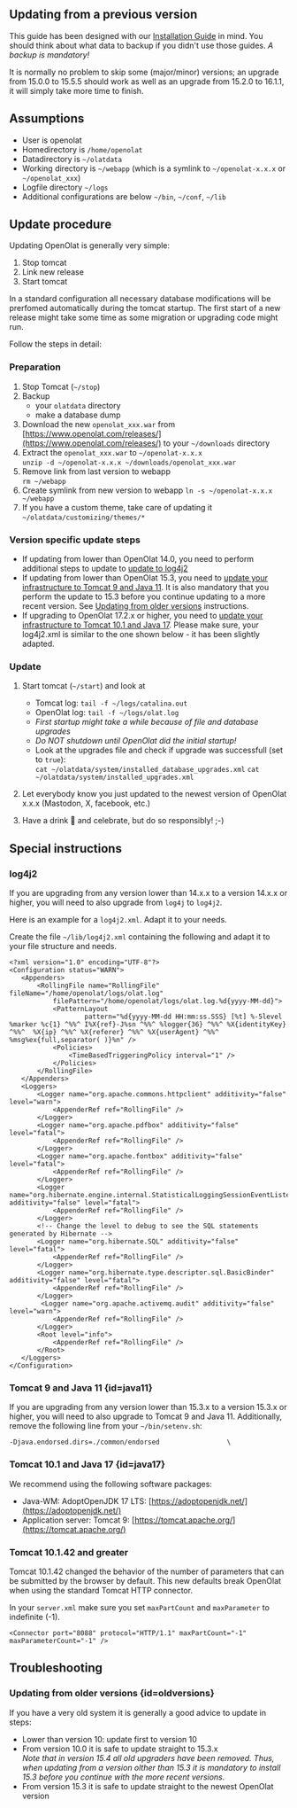 ## Updating from a previous version

This guide has been designed with our [Installation Guide](installGuide.md) in mind. You should think about what data to backup if you didn't use those guides. _A backup is mandatory!_

It is normally no problem to skip some (major/minor) versions; an upgrade from 15.0.0 to 15.5.5 should work as well as an upgrade from 15.2.0 to 16.1.1, it will simply take more time to finish. 

## Assumptions
- User is openolat
- Homedirectory is `/home/openolat`
- Datadirectory is `~/olatdata`
- Working directory is `~/webapp` (which is a symlink to `~/openolat-x.x.x` or `~/openolat_xxx`)
- Logfile directory `~/logs`
- Additional configurations are below `~/bin`, `~/conf`, `~/lib`

## Update procedure

Updating OpenOlat is generally very simple: 

1. Stop tomcat
2. Link new release
3. Start tomcat

In a standard configuration all necessary database modifications will be prerfomed automatically during the tomcat startup. The first start of a new release might take some time as some migration or upgrading code might run. 

Follow the steps in detail: 

### Preparation

1. Stop Tomcat (`~/stop`)
2. Backup
	- your `olatdata` directory
	- make a database dump
3. Download the new `openolat_xxx.war` from [https://www.openolat.com/releases/](https://www.openolat.com/releases/) to your `~/downloads` directory
4. Extract the `openolat_xxx.war` to `~/openolat-x.x.x`  
	`unzip -d ~/openolat-x.x.x ~/downloads/openolat_xxx.war`
5. Remove link from last version to webapp  
	`rm ~/webapp`
6. Create symlink from new version to webapp 
	`ln -s ~/openolat-x.x.x ~/webapp`
7. If you have a custom theme, take care of updating it 
	`~/olatdata/customizing/themes/*`

### Version specific update steps
- If updating from lower than OpenOlat 14.0, you need to perform additional steps to update to [update to log4j2](#log4j2) 
- If updating from lower than OpenOlat 15.3, you need to [update your infrastructure to Tomcat 9 and Java 11](#java11). It is also mandatory that you perform the update to 15.3 before you continue updating to a more recent version. See [Updating from older versions](#oldversions) instructions.
- If upgrading to OpenOlat 17.2.x or higher, you need to [update your infrastructure to Tomcat 10.1 and Java 17](#java17). Please make sure, your log4j2.xml is similar to the one shown below - it has been slightly adapted.

### Update

1. Start tomcat (`~/start`) and look at
	- Tomcat log: `tail -f ~/logs/catalina.out`
	- OpenOlat log: `tail -f ~/logs/olat.log`    
	- _First startup might take a while because of file and database upgrades_ 
	- _Do NOT shutdown until OpenOlat did the initial startup!_
	- Look at the upgrades file and check if upgrade was successfull (set to `true`):    
		`cat ~/olatdata/system/installed_database_upgrades.xml`
		`cat ~/olatdata/system/installed_upgrades.xml`		
2. Let everybody know you just updated to the newest version of OpenOlat x.x.x (Mastodon, X, facebook, etc.)

3. Have a drink 🍺 and celebrate, but do so responsibly! ;-)


## Special instructions

### log4j2
If you are upgrading from any version lower than 14.x.x to a version 14.x.x or higher, you will need to also upgrade from `log4j` to `log4j2`. 

Here is an example for a `log4j2.xml`. Adapt it to your needs.

Create the file `~/lib/log4j2.xml` containing the following and adapt it to your file structure and needs.

	<?xml version="1.0" encoding="UTF-8"?>
	<Configuration status="WARN">
	   <Appenders>
	       <RollingFile name="RollingFile" fileName="/home/openolat/logs/olat.log"
	           filePattern="/home/openolat/logs/olat.log.%d{yyyy-MM-dd}">
	           <PatternLayout
	                   pattern="%d{yyyy-MM-dd HH:mm:ss.SSS} [%t] %-5level %marker %c{1} ^%%^ I%X{ref}-J%sn ^%%^ %logger{36} ^%%^ %X{identityKey} ^%%^  %X{ip} ^%%^ %X{referer} ^%%^ %X{userAgent} ^%%^ %msg%ex{full,separator( )}%n" />
	           <Policies>
	               <TimeBasedTriggeringPolicy interval="1" />
	           </Policies>
	       </RollingFile>
	   </Appenders>
	   <Loggers>
	       <Logger name="org.apache.commons.httpclient" additivity="false" level="warn">
	           <AppenderRef ref="RollingFile" />
	       </Logger>
	       <Logger name="org.apache.pdfbox" additivity="false" level="fatal">
	           <AppenderRef ref="RollingFile" />
	       </Logger>
	       <Logger name="org.apache.fontbox" additivity="false" level="fatal">
	           <AppenderRef ref="RollingFile" />
	       </Logger>
	       <Logger name="org.hibernate.engine.internal.StatisticalLoggingSessionEventListener" additivity="false" level="fatal">
	           <AppenderRef ref="RollingFile" />
	       </Logger>
	       <!-- Change the level to debug to see the SQL statements generated by Hibernate -->
	       <Logger name="org.hibernate.SQL" additivity="false" level="fatal">
	           <AppenderRef ref="RollingFile" />
	       </Logger>
	       <Logger name="org.hibernate.type.descriptor.sql.BasicBinder" additivity="false" level="fatal">
	           <AppenderRef ref="RollingFile" />
	       </Logger>
			<Logger name="org.apache.activemq.audit" additivity="false" level="warn">
	           <AppenderRef ref="RollingFile" />
	       </Logger>
	       <Root level="info">
	           <AppenderRef ref="RollingFile" />
	       </Root>
	   </Loggers>
	</Configuration>


### Tomcat 9 and Java 11 {id=java11}
If you are upgrading from any version lower than 15.3.x to a version 15.3.x or higher, you will need to also upgrade to Tomcat 9 and Java 11. Additionally, remove the following line from your `~/bin/setenv.sh`:

	-Djava.endorsed.dirs=./common/endorsed                 \

### Tomcat 10.1 and Java 17 {id=java17}
We recommend using the following software packages:

- Java-WM: AdoptOpenJDK 17 LTS: [https://adoptopenjdk.net/](https://adoptopenjdk.net/)
- Application server: Tomcat 9: [https://tomcat.apache.org/](https://tomcat.apache.org/)

### Tomcat 10.1.42 and greater
Tomcat 10.1.42 changed the behavior of the number of parameters that can be submitted by the browser by default. This new defaults break OpenOlat when using the standard Tomcat HTTP connector. 

In your `server.xml` make sure you set `maxPartCount` and `maxParameter` to indefinite (-1).

	<Connector port="8088" protocol="HTTP/1.1" maxPartCount="-1" maxParameterCount="-1" />


## Troubleshooting

### Updating from older versions {id=oldversions}

If you have a very old system it is generally a good advice to update in steps: 

- Lower than version 10: update first to version 10
- From version 10.0 it is safe to update straight to 15.3.x   
  _Note that in version 15.4 all old upgraders have been removed. Thus, when updating from a version olther than 15.3 it is mandatory to install 15.3 before you continue with the more recent versions._ 
- From version 15.3 it is safe to update straight to the newest OpenOlat version
